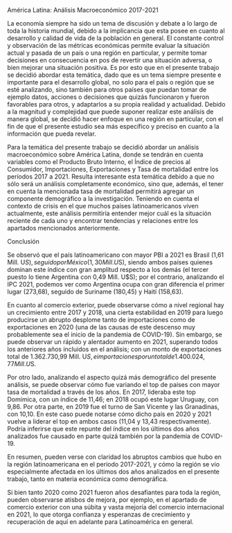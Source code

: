 América Latina: Análisis Macroeconómico 2017-2021

La economía siempre ha sido un tema de discusión y debate a lo largo de toda la historia mundial,
debido a la implicancia que esta posee en cuanto al desarrollo y calidad de vida de la población en general.
El constante control y observación de las métricas económicas permite evaluar la situación actual y pasada
de un país o una región en particular, y permite tomar decisiones en consecuencia en pos de revertir una
situación adversa, o bien mejorar una situación positiva.
Es por esto que en el presente trabajo se decidió abordar esta temática, dado que es un tema
siempre presente e importante para el desarrollo global, no solo para el país o región que se esté
analizando, sino también para otros países que puedan tomar de ejemplo datos, acciones o decisiones
que quizás funcionaron y fueron favorables para otros, y adaptarlos a su propia realidad y actualidad.
Debido a la magnitud y complejidad que puede suponer realizar este análisis de manera global, se
decidió hacer enfoque en una región en particular, con el fin de que el presente estudio sea más específico
y preciso en cuanto a la información que pueda revelar.

Para la temática del presente trabajo se decidió abordar un análisis macroeconómico sobre América
Latina, donde se tendrán en cuenta variables como el Producto Bruto Interno, el Índice de precios al
Consumidor, Importaciones, Exportaciones y Tasa de mortalidad entre los períodos 2017 a 2021. Resulta
interesante esta temática debido a que no sólo será un análisis completamente económico, sino que,
además, el tener en cuenta la mencionada tasa de mortalidad permitirá agregar un componente
demográfico a la investigación.
Teniendo en cuenta el contexto de crisis en el que muchos países latinoamericanos viven actualmente, este análisis
permitiría entender mejor cuál es la situación reciente de cada uno y encontrar tendencias y relaciones
entre los apartados mencionados anteriormente.

Conclusión

Se observó que el país latinoamericano con mayor PBI a 2021 es Brasil (1,61 Mill. U$S), seguido
por México (1,30 Mill. U$S), siendo ambos países quienes dominan este índice con gran amplitud
respecto a los demás (el tercer puesto lo tiene Argentina con 0,49 Mill. U$S); por el contrario, analizando
el IPC 2021, podemos ver como Argentina ocupa con gran diferencia el primer lugar (273,68), seguido de
Suriname (180,45) y Haití (158,63).

En cuanto al comercio exterior, puede observarse cómo a nivel regional hay un crecimiento entre
2017 y 2018, una cierta estabilidad en 2019 para luego producirse un abrupto desplome tanto de
importaciones como de exportaciones en 2020 (una de las causas de este descenso muy probablemente
sea el inicio de la pandemia de COVID-19). Sin embargo, se puede observar un rápido y alentador
aumento en 2021, superando todos los anteriores años incluidos en el análisis; con un monto de
exportaciones total de 1.362.730,99 Mill. U$S, e importaciones por un total de 1.400.024,77 Mill. U$S.

Por otro lado, analizando el aspecto quizá más demográfico del presente análisis, se puede
observar cómo fue variando el top de países con mayor tasa de mortalidad a través de los años. En 2017,
lideraba este top Domimica, con un índice de 11,46; en 2018 ocupó este lugar Uruguay, con 9,86. Por otra
parte, en 2019 fue el turno de San Vicente y las Granadinas, con 10,10. En este caso puede notarse cómo
dicho país en 2020 y 2021 vuelve a liderar el top en ambos casos (11,04 y 13,43 respectivamente). Podría
inferirse que este repunte del índice en los últimos dos años analizados fue causado en parte quizá
también por la pandemia de COVID-19.

En resumen, pueden verse con claridad los abruptos cambios que hubo en la región
latinoamericana en el período 2017-2021, y cómo la región se vio especialmente afectada en los últimos
dos años analizados en el presente trabajo, tanto en materia económica como demográfica.

Si bien tanto 2020 como 2021 fueron años desafiantes para toda la región, pueden observarse
atisbos de mejora, por ejemplo, en el apartado de comercio exterior con una súbita y vasta mejoría del
comercio internacional en 2021, lo que otorga confianza y esperanzas de crecimiento y recuperación de
aquí en adelante para Latinoamérica en general.

